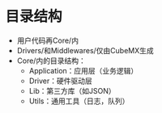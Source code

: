 # 目录结构

+ 用户代码再Core/内
+ Drivers/和Middlewares/仅由CubeMX生成
+ Core/内的目录结构：
    + Application：应用层（业务逻辑）
    + Driver：硬件驱动层
    + Lib：第三方库（如JSON）
    + Utils：通用工具（日志，队列）
    